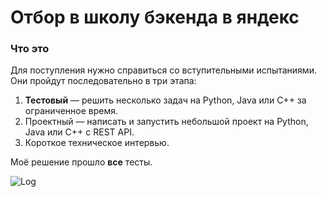 # Отбор в школу бэкенда в яндекс

### Что это

Для поступления нужно справиться со вступительными испытаниями.
Они пройдут последовательно в три этапа:

1. **Тестовый** — решить несколько задач на Python, Java или C++ за ограниченное время.
2. Проектный — написать и запустить небольшой проект на Python, Java или C++ с REST API.
3. Короткое техническое интервью.

Моё решение прошло **все** тесты.

![Log](https://github.com/Prikalel/OldCode/blob/main/yandex_competition/backend_school/log.png?raw=true)

